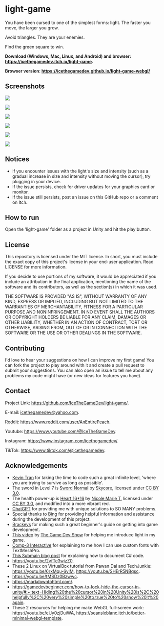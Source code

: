 # light-game
You have been cursed to one of the simplest forms: light. The faster you move, the larger you grow.

Avoid triangles. They are your enemies.

Find the green square to win.

**Download (Windows, Mac, Linux, and Android) and browser: https://icethegamedev.itch.io/light-game.**

**Browser version: https://icethegamedev.github.io/light-game-webgl/**

## Screenshots
<a data-flickr-embed="true" href="https://www.flickr.com/photos/197764307@N08/53162607212/in/dateposted-public/" title="274"><img src="https://live.staticflickr.com/65535/53162607212_e57f68e7fe_o.png"/></a>

<a data-flickr-embed="true" href="https://www.flickr.com/photos/197764307@N08/53163683803/in/dateposted-public/" title="275"><img src="https://live.staticflickr.com/65535/53163683803_82b550b9e0_o.png"/></a>

<a data-flickr-embed="true" href="https://www.flickr.com/photos/197764307@N08/53162607197/in/dateposted-public/" title="276"><img src="https://live.staticflickr.com/65535/53162607197_14d2328f42_o.png"/></a>

<a data-flickr-embed="true" href="https://www.flickr.com/photos/197764307@N08/53163196176/in/dateposted-public/" title="277"><img src="https://live.staticflickr.com/65535/53163196176_fda0819bcb_o.png"/></a>

<a data-flickr-embed="true" href="https://www.flickr.com/photos/197764307@N08/53163399644/in/dateposted-public/" title="278"><img src="https://live.staticflickr.com/65535/53163399644_9ced36e1c7_o.png"/></a>

<a data-flickr-embed="true" href="https://www.flickr.com/photos/197764307@N08/53163683798/in/dateposted-public/" title="279"><img src="https://live.staticflickr.com/65535/53163683798_41f37a6965_o.png"/></a>

## Notices
- If you encounter issues with the light's size and intensity (such as a gradual increase in size and intensity without moving the cursor), try plugging in your device.
- If the issue persists, check for driver updates for your graphics card or monitor.
- If the issue still persists, post an issue on this GitHub repo or a comment on Itch.

## How to run
Open the 'light-game' folder as a project in Unity and hit the play button.

## License
This repository is licensed under the MIT license. In short, you must include the exact copy of this project's license in your end-user application. Read LICENSE for more information.

If you decide to use portions of my software, it would be appreciated if you include an attribution in the final application, mentioning the name of the software and its contributors, as well as the section(s) in which it was used.

THE SOFTWARE IS PROVIDED "AS IS", WITHOUT WARRANTY OF ANY KIND, EXPRESS OR
IMPLIED, INCLUDING BUT NOT LIMITED TO THE WARRANTIES OF MERCHANTABILITY,
FITNESS FOR A PARTICULAR PURPOSE AND NONINFRINGEMENT. IN NO EVENT SHALL THE
AUTHORS OR COPYRIGHT HOLDERS BE LIABLE FOR ANY CLAIM, DAMAGES OR OTHER
LIABILITY, WHETHER IN AN ACTION OF CONTRACT, TORT OR OTHERWISE, ARISING FROM,
OUT OF OR IN CONNECTION WITH THE SOFTWARE OR THE USE OR OTHER DEALINGS IN THE
SOFTWARE.

## Contributing
I'd love to hear your suggestions on how I can improve my first game!
You can fork the project to play around with it and create a pull request to submit your suggestions. You can also open an issue to tell me about any problems my code might have (or new ideas for features you have).

## Contact
Project Link: https://github.com/IceTheGameDev/light-game/.

E-mail: icethegamedev@yahoo.com.

Reddit: https://www.reddit.com/user/AnEntirePeach.

Youtube: https://www.youtube.com/@IceTheGameDev.

Instagram: https://www.instagram.com/icethegamedev/.

TikTok: https://www.tiktok.com/@icethegamedev.


## Acknowledgements
- [Kevin Tran](https://github.com/kevintr303) for taking the time to code such a great infinite level, 'where you are trying to survive as long as possible'.
- The sword in Level 7 is [Sword Normal](https://opengameart.org/content/sword-normal) by [Skycore](https://opengameart.org/users/skycore), licensed under [CC BY 3.0](https://creativecommons.org/licenses/by/3.0/).
- The health power-up is [Heart 16*16](https://opengameart.org/content/heart-1616) by [Nicole Marie T](https://opengameart.org/users/nicole-marie-t), licensed under [CC BY 3.0](https://creativecommons.org/licenses/by/3.0/), and modified into a more vibrant red.
- [ChatGPT](https://chat.openai.com/chat) for providing me with unique solutions to SO MANY problems.
- Special thanks to [Bing](https://www.bing.com) for providing helpful information and assistance during the development of this project.
- [Brackeys](https://www.youtube.com/channel/UCYbK_tjZ2OrIZFBvU6CCMiA) for making such a great beginner's guide on getting into game development.
- [This video](https://www.youtube.com/watch?v=ACyqpLh4jrs) by [The Game Dev Show](https://www.youtube.com/@thegamedevshow8449/videos) for helping me introduce light in my game.
- [Comp-3 Interactive](https://youtu.be/W11uv7jf1e4) for explaining to me how I can use custom fonts with TextMeshPro.
- [This Submain blog post](https://blog.submain.com/c-documentation-start-finish-guide/) for explaining how to document C# code.
- https://youtu.be/2vfTe3wizZ0.
- These 2 Linux on VirtualBox tutorial from Pawan Dai and TechJunkie: https://youtu.be/6rxMqu-6vIM, https://youtu.be/SHErR5NBqsc.
- https://youtu.be/tMSDz0Bzwwc.
- https://markdowntohtml.com/.
- https://gamedevbeginner.com/how-to-lock-hide-the-cursor-in-unity/#:~:text=Hiding%20the%20cursor%20in%20Unity%20is%2C%20helpfully%2C%20very%20simple%20to,true%20to%20show%20it%20again.
- These 2 resources for helping me make WebGL full-screen work: https://youtu.be/eUy0zjDuiWA, https://seansleblanc.itch.io/better-minimal-webgl-template.
